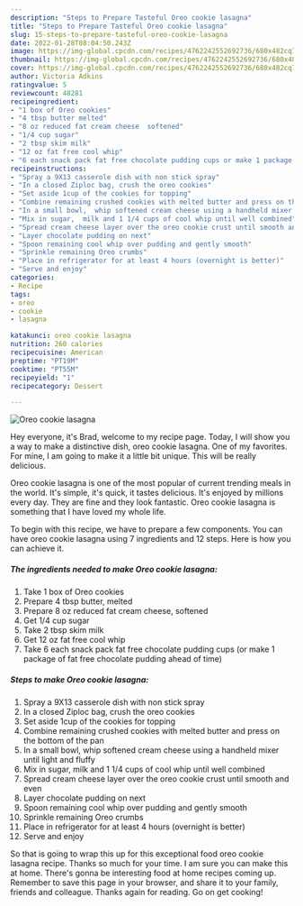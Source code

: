 ```yaml
---
description: "Steps to Prepare Tasteful Oreo cookie lasagna"
title: "Steps to Prepare Tasteful Oreo cookie lasagna"
slug: 15-steps-to-prepare-tasteful-oreo-cookie-lasagna
date: 2022-01-28T08:04:50.243Z
image: https://img-global.cpcdn.com/recipes/4762242552692736/680x482cq70/oreo-cookie-lasagna-recipe-main-photo.jpg
thumbnail: https://img-global.cpcdn.com/recipes/4762242552692736/680x482cq70/oreo-cookie-lasagna-recipe-main-photo.jpg
cover: https://img-global.cpcdn.com/recipes/4762242552692736/680x482cq70/oreo-cookie-lasagna-recipe-main-photo.jpg
author: Victoria Adkins
ratingvalue: 5
reviewcount: 48281
recipeingredient:
- "1 box of Oreo cookies"
- "4 tbsp butter melted"
- "8 oz reduced fat cream cheese  softened"
- "1/4 cup sugar"
- "2 tbsp skim milk"
- "12 oz fat free cool whip"
- "6 each snack pack fat free chocolate pudding cups or make 1 package of fat free chocolate pudding ahead of time"
recipeinstructions:
- "Spray a 9X13 casserole dish with non stick spray"
- "In a closed Ziploc bag, crush the oreo cookies"
- "Set aside 1cup of the cookies for topping"
- "Combine remaining crushed cookies with melted butter and press on the bottom of the pan"
- "In a small bowl,  whip softened cream cheese using a handheld mixer until light and fluffy"
- "Mix in sugar,  milk and 1 1/4 cups of cool whip until well combined"
- "Spread cream cheese layer over the oreo cookie crust until smooth and even"
- "Layer chocolate pudding on next"
- "Spoon remaining cool whip over pudding and gently smooth"
- "Sprinkle remaining Oreo crumbs"
- "Place in refrigerator for at least 4 hours (overnight is better)"
- "Serve and enjoy"
categories:
- Recipe
tags:
- oreo
- cookie
- lasagna

katakunci: oreo cookie lasagna 
nutrition: 260 calories
recipecuisine: American
preptime: "PT19M"
cooktime: "PT55M"
recipeyield: "1"
recipecategory: Dessert

---
```



![Oreo cookie lasagna](https://img-global.cpcdn.com/recipes/4762242552692736/680x482cq70/oreo-cookie-lasagna-recipe-main-photo.jpg)

Hey everyone, it's Brad, welcome to my recipe page. Today, I will show you a way to make a distinctive dish, oreo cookie lasagna. One of my favorites. For mine, I am going to make it a little bit unique. This will be really delicious.



Oreo cookie lasagna is one of the most popular of current trending meals in the world. It's simple, it's quick, it tastes delicious. It's enjoyed by millions every day. They are fine and they look fantastic. Oreo cookie lasagna is something that I have loved my whole life.


To begin with this recipe, we have to prepare a few components. You can have oreo cookie lasagna using 7 ingredients and 12 steps. Here is how you can achieve it.

<!--inarticleads1-->

##### The ingredients needed to make Oreo cookie lasagna:

1. Take 1 box of Oreo cookies
1. Prepare 4 tbsp butter, melted
1. Prepare 8 oz reduced fat cream cheese,  softened
1. Get 1/4 cup sugar
1. Take 2 tbsp skim milk
1. Get 12 oz fat free cool whip
1. Take 6 each snack pack fat free chocolate pudding cups (or make 1 package of fat free chocolate pudding ahead of time)




<!--inarticleads2-->

##### Steps to make Oreo cookie lasagna:

1. Spray a 9X13 casserole dish with non stick spray
1. In a closed Ziploc bag, crush the oreo cookies
1. Set aside 1cup of the cookies for topping
1. Combine remaining crushed cookies with melted butter and press on the bottom of the pan
1. In a small bowl,  whip softened cream cheese using a handheld mixer until light and fluffy
1. Mix in sugar,  milk and 1 1/4 cups of cool whip until well combined
1. Spread cream cheese layer over the oreo cookie crust until smooth and even
1. Layer chocolate pudding on next
1. Spoon remaining cool whip over pudding and gently smooth
1. Sprinkle remaining Oreo crumbs
1. Place in refrigerator for at least 4 hours (overnight is better)
1. Serve and enjoy




So that is going to wrap this up for this exceptional food oreo cookie lasagna recipe. Thanks so much for your time. I am sure you can make this at home. There's gonna be interesting food at home recipes coming up. Remember to save this page in your browser, and share it to your family, friends and colleague. Thanks again for reading. Go on get cooking!
